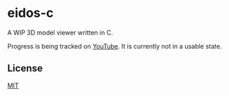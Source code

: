 # eidos-c

A WIP 3D model viewer written in C.

Progress is being tracked on [YouTube](https://youtube.com/@codingwithsphere). It is currently not in a usable state.

## License

[MIT](./LICENSE)
